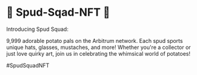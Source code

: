 # 🥔 Spud-Sqad-NFT 🥔

Introducing Spud Squad: 

9,999 adorable potato pals on the Arbitrum network. Each spud sports unique hats, glasses, mustaches, and more! Whether you're a collector or just love quirky art, join us in celebrating the whimsical world of potatoes! 

#SpudSquadNFT
